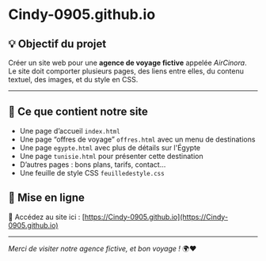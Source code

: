 # Cindy-0905.github.io

## 💡 Objectif du projet

Créer un site web pour une **agence de voyage fictive** appelée *AirCinora*.  
Le site doit comporter plusieurs pages, des liens entre elles, du contenu textuel, des images, et du style en CSS.

---

## 🧱 Ce que contient notre site

- Une page d’accueil `index.html`
- Une page “offres de voyage” `offres.html` avec un menu de destinations
- Une page `egypte.html` avec plus de détails sur l'Égypte
- Une page `tunisie.html` pour présenter cette destination
- D’autres pages : bons plans, tarifs, contact…
- Une feuille de style CSS `feuilledestyle.css`

## 🚀 Mise en ligne

🔗 Accédez au site ici : [https://Cindy-0905.github.io](https://Cindy-0905.github.io)

---

*Merci de visiter notre agence fictive, et bon voyage !* 🌍❤️


